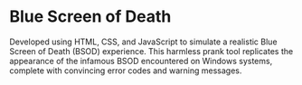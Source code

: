 # Blue Screen of Death
Developed using HTML, CSS, and JavaScript to simulate a realistic Blue Screen of Death (BSOD) experience. This harmless prank tool replicates the appearance of the infamous BSOD encountered on Windows systems, complete with convincing error codes and warning messages.
